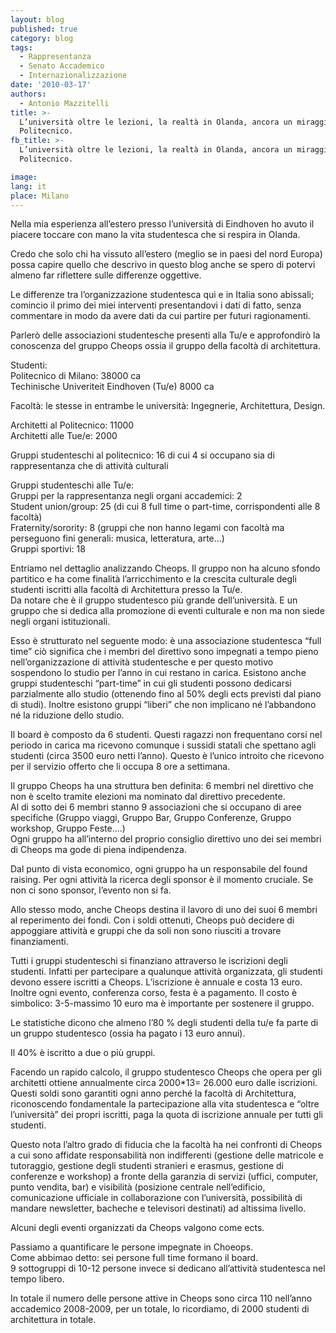 ```yaml
---
layout: blog
published: true
category: blog
tags:
  - Rappresentanza
  - Senato Accademico
  - Internazionalizzazione
date: '2010-03-17'
authors:
  - Antonio Mazzitelli
title: >-
  L’università oltre le lezioni, la realtà in Olanda, ancora un miraggio al
  Politecnico.
fb_title: >-
  L’università oltre le lezioni, la realtà in Olanda, ancora un miraggio al
  Politecnico.

image: 
lang: it
place: Milano
---
```


Nella mia esperienza all’estero presso l’università di Eindhoven ho avuto il piacere toccare con mano la vita studentesca che si respira in Olanda.

Credo che solo chi ha vissuto all’estero (meglio se in paesi del nord Europa) possa capire quello che descrivo in questo blog anche se spero di potervi almeno far riflettere sulle differenze oggettive.

Le differenze tra l’organizzazione studentesca qui e in Italia sono abissali; comincio il primo dei miei interventi presentandovi i dati di fatto, senza commentare in modo da avere dati da cui partire per futuri ragionamenti.

Parlerò delle associazioni studentesche presenti alla Tu/e e approfondirò la conoscenza del gruppo Cheops ossia il gruppo della facoltà di architettura.

Studenti:  
Politecnico di Milano: 38000 ca  
Techinische Univeriteit Eindhoven (Tu/e) 8000 ca

Facoltà: le stesse in entrambe le università: Ingegnerie, Architettura, Design.

Architetti al Politecnico: 11000  
Architetti alle Tue/e: 2000

Gruppi studenteschi al politecnico: 16 di cui 4 si occupano sia di rappresentanza che di attività culturali

Gruppi studenteschi alle Tu/e:  
Gruppi per la rappresentanza negli organi accademici: 2  
Student union/group: 25 (di cui 8 full time o part-time, corrispondenti alle 8 facoltà)  
Fraternity/sorority: 8 (gruppi che non hanno legami con facoltà ma perseguono fini generali: musica, letteratura, arte…)  
Gruppi sportivi: 18

Entriamo nel dettaglio analizzando Cheops. Il gruppo non ha alcuno sfondo partitico e ha come finalità l’arricchimento e la crescita culturale degli studenti iscritti alla facoltà di Architettura presso la Tu/e.  
Da notare che è il gruppo studentesco più grande dell’università. E un gruppo che si dedica alla promozione di eventi culturale e non ma non siede negli organi istituzionali.

Esso è strutturato nel seguente modo: è una associazione studentesca “full time” ciò significa che i membri del direttivo sono impegnati a tempo pieno nell’organizzazione di attività studentesche e per questo motivo sospendono lo studio per l’anno in cui restano in carica. Esistono anche gruppi studenteschi “part-time” in cui gli studenti possono dedicarsi parzialmente allo studio (ottenendo fino al 50% degli ects previsti dal piano di studi). Inoltre esistono gruppi “liberi” che non implicano né l’abbandono né la riduzione dello studio.

Il board è composto da 6 studenti. Questi ragazzi non frequentano corsi nel periodo in carica ma ricevono comunque i sussidi statali che spettano agli studenti (circa 3500 euro netti l’anno). Questo è l’unico introito che ricevono per il servizio offerto che li occupa 8 ore a settimana.

Il gruppo Cheops ha una struttura ben definita: 6 membri nel direttivo che non è scelto tramite elezioni ma nominato dal direttivo precedente.  
Al di sotto dei 6 membri stanno 9 associazioni che si occupano di aree specifiche (Gruppo viaggi, Gruppo Bar, Gruppo Conferenze, Gruppo workshop, Gruppo Feste….)  
Ogni gruppo ha all’interno del proprio consiglio direttivo uno dei sei membri di Cheops ma gode di piena indipendenza.

Dal punto di vista economico, ogni gruppo ha un responsabile del found raising. Per ogni attività la ricerca degli sponsor è il momento cruciale. Se non ci sono sponsor, l’evento non si fa.

Allo stesso modo, anche Cheops destina il lavoro di uno dei suoi 6 membri al reperimento dei fondi. Con i soldi ottenuti, Cheops può decidere di appoggiare attività e gruppi che da soli non sono riusciti a trovare finanziamenti.

Tutti i gruppi studenteschi si finanziano attraverso le iscrizioni degli studenti. Infatti per partecipare a qualunque attività organizzata, gli studenti devono essere iscritti a Cheops. L’iscrizione è annuale e costa 13 euro. Inoltre ogni evento, conferenza corso, festa è a pagamento. Il costo è simbolico: 3-5-massimo 10 euro ma è importante per sostenere il gruppo.

Le statistiche dicono che almeno l’80 % degli studenti della tu/e fa parte di un gruppo studentesco (ossia ha pagato i 13 euro annui).

Il 40% è iscritto a due o più gruppi.

Facendo un rapido calcolo, il gruppo studentesco Cheops che opera per gli architetti ottiene annualmente circa 2000*13= 26.000 euro dalle iscrizioni.  
Questi soldi sono garantiti ogni anno perché la facoltà di Architettura, riconoscendo fondamentale la partecipazione alla vita studentesca e “oltre l’università” dei propri iscritti, paga la quota di iscrizione annuale per tutti gli studenti.

Questo nota l’altro grado di fiducia che la facoltà ha nei confronti di Cheops a cui sono affidate responsabilità non indifferenti (gestione delle matricole e tutoraggio, gestione degli studenti stranieri e erasmus, gestione di conferenze e workshop) a fronte della garanzia di servizi (uffici, computer, punto vendita, bar) e visibilità (posizione centrale nell’edificio, comunicazione ufficiale in collaborazione con l’università, possibilità di mandare newsletter, bacheche e televisori destinati) ad altissima livello.

Alcuni degli eventi organizzati da Cheops valgono come ects.

Passiamo a quantificare le persone impegnate in Choeops.  
Come abbimao detto: sei persone full time formano il board.  
9 sottogruppi di 10-12 persone invece si dedicano all’attività studentesca nel tempo libero.

In totale il numero delle persone attive in Cheops sono circa 110 nell’anno accademico 2008-2009, per un totale, lo ricordiamo, di 2000 studenti di architettura in totale.
